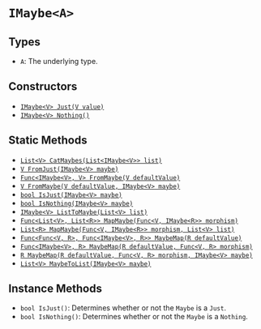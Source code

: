 # `IMaybe<A>`

## Types

* `A`: The underlying type.

## Constructors

* [`IMaybe<V> Just(V value)`][Just]
* [`IMaybe<V> Nothing()`][Nothing]

## Static Methods

* [`List<V> CatMaybes(List<IMaybe<V>> list)`][CatMaybes]
* [`V FromJust(IMaybe<V> maybe)`][FromJust]
* [`Func<IMaybe<V>, V> FromMaybe(V defaultValue)`][FromMaybe]
* [`V FromMaybe(V defaultValue, IMaybe<V> maybe)`][FromMaybe]
* [`bool IsJust(IMaybe<V> maybe)`][IsJust]
* [`bool IsNothing(IMaybe<V> maybe)`][IsNothing]
* [`IMaybe<V> ListToMaybe(List<V> list)`][ListToMaybe]
* [`Func<List<V>, List<R>> MapMaybe(Func<V, IMaybe<R>> morphism)`][MapMaybe]
* [`List<R> MapMaybe(Func<V, IMaybe<R>> morphism, List<V> list)`][MapMaybe]
* [`Func<Func<V, R>, Func<IMaybe<V>, R>> MaybeMap(R defaultValue)`][MaybeMap]
* [`Func<IMaybe<V>, R> MaybeMap(R defaultValue, Func<V, R> morphism)`][MaybeMap]
* [`R MaybeMap(R defaultValue, Func<V, R> morphism, IMaybe<V> maybe)`][MaybeMap]
* [`List<V> MaybeToList(IMaybe<V> maybe)`][MaybeToList]

## Instance Methods

* `bool IsJust()`: Determines whether or not the `Maybe` is a `Just`.
* `bool IsNothing()`: Determines whether or not the `Maybe` is a `Nothing`.

[CatMaybes]: ./static/CatMaybes.md
[FromJust]: ./static/FromJust.md
[FromMaybe]: ./static/FromMaybe.md
[IsJust]: ./static/IsJust.md
[IsNothing]: ./static/IsNothing.md
[Just]: ./constructors/Just.md
[ListToMaybe]: ./static/ListToMaybe.md
[MapMaybe]: ./static/MapMaybe.md
[MaybeMap]: ./static/MaybeMap.md
[MaybeToList]: ./static/MaybeToList.md
[Nothing]: ./constructors/Nothing.md
